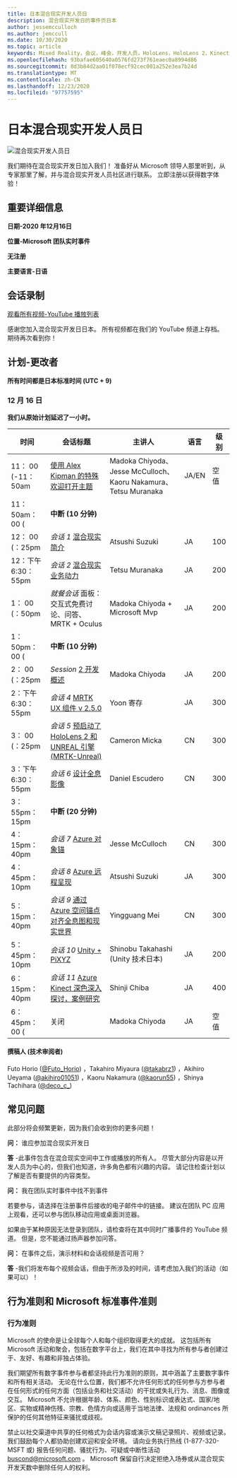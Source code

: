 ```yaml
---
title: 日本混合现实开发人员日
description: 混合现实开发日的事件页日本
author: jessemcculloch
ms.author: jemccull
ms.date: 10/30/2020
ms.topic: article
keywords: Mixed Reality，会议，峰会，开发人员，HoloLens，HoloLens 2，Kinect
ms.openlocfilehash: 93bafae605640a0576fd273f761eaec0a8994d86
ms.sourcegitcommit: 8d3b84d2aa01f078ecf92cec001a252e3ea7b24d
ms.translationtype: MT
ms.contentlocale: zh-CN
ms.lasthandoff: 12/23/2020
ms.locfileid: "97757595"
---
```

# <a name="mixed-reality-dev-days-japan"></a>日本混合现实开发人员日

![混合现实开发人员日](images/MRDD/MRDevDaysJapanBanner.png)

我们期待在混合现实开发日加入我们！ 准备好从 Microsoft 领导人那里听到，从专家那里了解，并与混合现实开发人员社区进行联系。 立即注册以获得数字体验！

## <a name="important-details"></a>重要详细信息

**日期-2020 年12月16日**

**位置-Microsoft 团队实时事件**

**无注册**

**主要语言-日语**

## <a name="session-recordings"></a>会话录制

[观看所有视频-YouTube 播放列表](https://www.youtube.com/playlist?list=PLQEKit6tfVVIZaQWKTuNMONjPiIKMuJRH)

感谢您加入混合现实开发日日本。 所有视频都在我们的 YouTube 频道上存档。 期待再次看到你！

## <a name="schedule---subject-to-change"></a>计划-更改者

**所有时间都是日本标准时间 (UTC + 9)** 

### <a name="december-16"></a>12 月 16 日

**我们从原始计划延迟了一小时。**

|**时间**|**会话标题**|**主讲人**|**语言**|**级别**|
|---------|---------|---------|---------|---------|
|11： 00 (-11：50am|[使用 Alex Kipman 的特殊欢迎打开主题](https://youtu.be/MamMO11TnzY)|Madoka Chiyoda、Jesse McCulloch、Kaoru Nakamura、Tetsu Muranaka|JA/EN|空值|
|11：50am： 00 (|**中断 (10 分钟)**||||
|12： 00 (：25pm|*会话 1* [混合现实简介](https://youtu.be/HqJy91y8Of0)|Atsushi Suzuki|JA|100|
|12：下午6:30：55pm|*会话 2* [混合现实业务动力](https://youtu.be/fJJ9I8UGbio)|Tetsu Muranaka|JA|200|
|1： 00 (：50pm|*就餐会话* 面板：交互式免费讨论、问答、MRTK + Oculus|Madoka Chiyoda + Microsoft Mvp|JA|200|
|1：50pm： 00 (|**中断 (10 分钟)**||||
|2： 00 (：25pm|*Session* [2 开发概述](https://youtu.be/_z0CwAVkbiQ)|Madoka Chiyoda|JA|200|
|2：下午6:30：55pm|*会话 4* [MRTK UX 组件 v 2.5.0](https://youtu.be/If5R9diyF50)|Yoon 寄存|JA|300|
|3： 00 (：25pm|*会话 5* [预启动了 HoloLens 2 和 UNREAL 引擎 (MRTK-Unreal)](https://youtu.be/AsAuPx0iz3o)|Cameron Micka|CN|300|
|3：下午6:30：55pm|*会话 6* [设计全息影像](https://youtu.be/jHn9yydiRTw)|Daniel Escudero|CN|300|
|3：55pm：15pm|**中断 (20 分钟)**||||
|4：15pm：40pm|*会话 7* [Azure 对象锚](https://youtu.be/dZCb6VJlaaU)|Jesse McCulloch|CN|300|
|4：45pm：10pm|*会话 8* [Azure 远程呈现](https://youtu.be/MEhL12WGOW0)|Atsushi Suzuki|JA|300|
|5：15pm：40pm|*会话 9* [通过 Azure 空间锚点对齐全息图和现实世界](https://youtu.be/ApBd_jSHg9Q)|Yingguang Mei|CN|300|
|5：45pm：10pm|*会话 10* [Unity + PiXYZ](https://youtu.be/ggRZRRN36VI)|Shinobu Takahashi (Unity 技术日本) |JA|200|
|6：15pm：40pm|*会话 11* [Azure Kinect 深色深入探讨，案例研究](https://youtu.be/C6gg2jBL3Tw)|Shinji Chiba|JA|400|
|6：45pm： 00 (|关闭|Madoka Chiyoda|JA|空值|

#### <a name="contributors-technical-reviewers-for-the-subtitles"></a>撰稿人 (技术审阅者) 

Futo Horio ([@Futo_Horio](https://twitter.com/Futo_Horio)) ，Takahiro Miyaura ([@takabrz1](https://twitter.com/takabrz1)) ，Akihiro Ueyama ([@akihiro01051](https://twitter.com/akihiro01051)) ，Kaoru Nakamura ([@kaorun55](https://twitter.com/kaorun55)) ，Shinya Tachihara ([@deco_c_](https://twitter.com/deco_c_)) 

## <a name="frequently-asked-questions"></a>常见问题
此部分将会频繁更新，因为我们会收到你的更多问题！

**问：** 谁应参加混合现实开发日

**答** -此事件包含在混合现实空间中工作或播放的所有人。 尽管大部分内容是以开发人员为中心的，但我们也知道，许多角色都有兴趣的内容。 请记住检查计划以了解是否有要提供的内容类型。  

**问：** 我在团队实时事件中找不到事件

若要参与，请选择在注册事件后接收的电子邮件中的链接。 建议在团队 PC 应用上观看，还可以参与团队移动应用或桌面浏览器。

如果由于某种原因无法登录到团队，请检查将在其中同时广播事件的 YouTube 频道。 但是，您不能通过扬声器参加问答。

**问：** 在事件之后，演示材料和会话视频是否可用？

**答** -我们将发布每个视频会话，但由于所涉及的时间，请考虑加入我们的活动（如果可以）！

<!--  
**Q** -  
**A** -  
  
**Q** -  
**A** -  
  
**Q** -  
**A** -  
-->

## <a name="code-of-conduct-and-microsoft-standard-event-guidelines"></a>行为准则和 Microsoft 标准事件准则

### <a name="code-of-conduct"></a>行为准则 

Microsoft 的使命是让全球每个人和每个组织取得更大的成就。 这包括所有 Microsoft 活动和聚会，包括在数字平台上，我们在其中寻找为所有参与者创建过于、友好、有趣和非独占体验。

我们期望所有数字事件参与者都坚持此行为准则的原则，其中涵盖了主要数字事件和所有相关活动。 无论在什么位置，我们都不允许任何形式的任何参与方参与者在任何形式的任何方面（包括业务和社交活动）的干扰或失礼行为、消息、图像或交互。 Microsoft 不允许根据年龄、体系、颜色、性别标识或表达式、国家/地区、实物或精神伤残、宗教、色情方向或适用于当地法律、法规和 ordinances 所保护的任何其他特征来骚扰或歧视。  

禁止以社交渠道中共享的任何格式为会话内容或演示文稿记录照片、视频或记录。 我们鼓励每个人都协助创建欢迎和安全环境。 请向业务执行热线 (1-877-320-MSFT 或) 报告任何问题、骚扰行为、可疑或中断性活动 [buscond@microsoft.com](mailto:buscond@microsoft.com) 。 Microsoft 保留自行决定拒绝入场券或从混合现实开发天数中删除任何人的权利。 

